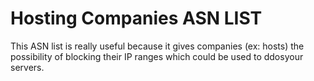 # Hosting Companies ASN LIST
This ASN list is really useful because it gives companies (ex: hosts) the possibility of blocking their IP ranges which could be used to ddos ​​your servers.
